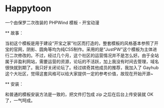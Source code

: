 # Happytoon
一个由保罗二次改装的 PHPWind 模板 - 开宝动漫

** 故事：

当初这个模板是用于建设“开宝之家”社区而打造的，整套模板的风格基本参照了开宝的官网，阴影、圆角等均为纯CSS制作。采用的是“JustPW”这个模板为主体进行二次修改的。不过，经过几个月，这个社区的运营情况并不是怎么好。由于全站属于非盈利网站，需要运营的资源，论坛的不活跃，加上我没有时间去管理，域名很快就到期了。我只好关闭论坛了。经过缤奇其他成员的推荐，我加入了 Gayhub 这个大社区，觉得这套风格可以给大家提供一定的参考价值，故现在开始开源~

** 安装：

和普通的模板安装方法是一致的，把文件打包成 zip 之后在后台上传安装就 OK 了，一气呵成。
